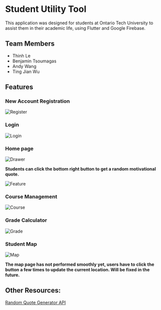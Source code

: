 # Student Utility Tool

This application was designed for students at Ontario Tech University to assist them in their academic life, using Flutter and Google Firebase.

## Team Members

-   Thinh Le
-   Benjamin Tsoumagas
-   Andy Wang
-   Ting Jian Wu

## Features

### New Account Registration

![Register](/img/register.png)

### Login

![Login](/img/login.png)

### Home page

![Drawer](/img/drawer.png)

**Students can click the bottom right button to get a random motivational quote.**

![Feature](/img/notification.png)

### Course Management

![Course](/img/course.png)

### Grade Calculator

![Grade](/img/grade.png)

### Student Map

![Map](/img/map.png)

**The map page has not performed smoothly yet, users have to click the button a few times to update the current location. Will be fixed in the future.**

## Other Resources:

[Random Quote Generator API](https://type.fit/api/quotes)
